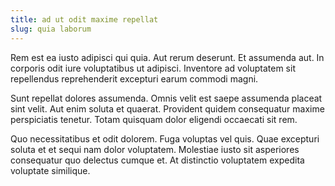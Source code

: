 ```yaml
---
title: ad ut odit maxime repellat
slug: quia laborum
---
```


Rem est ea iusto adipisci qui quia. Aut rerum deserunt. Et assumenda aut. In corporis odit iure voluptatibus ut adipisci. Inventore ad voluptatem sit repellendus reprehenderit excepturi earum commodi magni.

Sunt repellat dolores assumenda. Omnis velit est saepe assumenda placeat sint velit. Aut enim soluta et quaerat. Provident quidem consequatur maxime perspiciatis tenetur. Totam quisquam dolor eligendi occaecati sit rem.

Quo necessitatibus et odit dolorem. Fuga voluptas vel quis. Quae excepturi soluta et et sequi nam dolor voluptatem. Molestiae iusto sit asperiores consequatur quo delectus cumque et. At distinctio voluptatem expedita voluptate similique.
